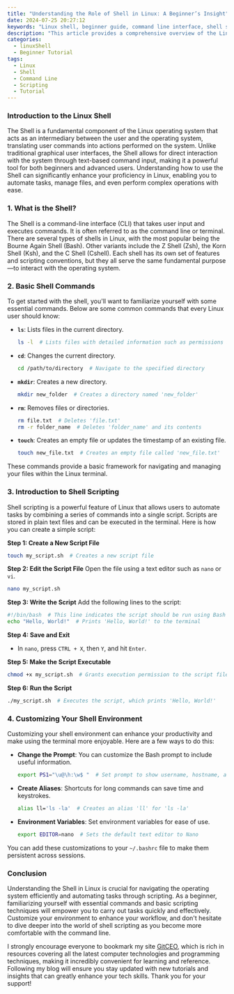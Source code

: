 ```yaml
---
title: "Understanding the Role of Shell in Linux: A Beginner’s Insight"
date: 2024-07-25 20:27:12
keywords: "Linux shell, beginner guide, command line interface, shell scripting, terminal commands"
description: "This article provides a comprehensive overview of the Linux shell, its importance in the Linux operating system, the functionality it provides, and how beginners can effectively use shell commands and scripting to interact with their systems. We'll cover basic commands, shell scripting basics, and how to customize your shell environment. Whether you're just starting out or looking to deepen your understanding of the Linux shell, this article will equip you with the knowledge you need to navigate your system with confidence while opening up new possibilities for automation and efficiency within your Linux environment."
categories:
  - linuxShell
  - Beginner Tutorial
tags:
  - Linux
  - Shell
  - Command Line
  - Scripting
  - Tutorial
---
```


### Introduction to the Linux Shell

The Shell is a fundamental component of the Linux operating system that acts as an intermediary between the user and the operating system, translating user commands into actions performed on the system. Unlike traditional graphical user interfaces, the Shell allows for direct interaction with the system through text-based command input, making it a powerful tool for both beginners and advanced users. Understanding how to use the Shell can significantly enhance your proficiency in Linux, enabling you to automate tasks, manage files, and even perform complex operations with ease. 

<!-- more -->

### 1. What is the Shell?

The Shell is a command-line interface (CLI) that takes user input and executes commands. It is often referred to as the command line or terminal. There are several types of shells in Linux, with the most popular being the Bourne Again Shell (Bash). Other variants include the Z Shell (Zsh), the Korn Shell (Ksh), and the C Shell (Cshell). Each shell has its own set of features and scripting conventions, but they all serve the same fundamental purpose—to interact with the operating system.

### 2. Basic Shell Commands

To get started with the shell, you'll want to familiarize yourself with some essential commands. Below are some common commands that every Linux user should know:

- **`ls`**: Lists files in the current directory.
  ```bash
  ls -l  # Lists files with detailed information such as permissions and sizes
  ```

- **`cd`**: Changes the current directory.
  ```bash
  cd /path/to/directory  # Navigate to the specified directory
  ```

- **`mkdir`**: Creates a new directory.
  ```bash
  mkdir new_folder  # Creates a directory named 'new_folder'
  ```

- **`rm`**: Removes files or directories.
  ```bash
  rm file.txt  # Deletes 'file.txt'
  rm -r folder_name  # Deletes 'folder_name' and its contents
  ```

- **`touch`**: Creates an empty file or updates the timestamp of an existing file.
  ```bash
  touch new_file.txt  # Creates an empty file called 'new_file.txt'
  ```

These commands provide a basic framework for navigating and managing your files within the Linux terminal.

### 3. Introduction to Shell Scripting

Shell scripting is a powerful feature of Linux that allows users to automate tasks by combining a series of commands into a single script. Scripts are stored in plain text files and can be executed in the terminal. Here is how you can create a simple script:

**Step 1: Create a New Script File**
```bash
touch my_script.sh  # Creates a new script file
```

**Step 2: Edit the Script File**
Open the file using a text editor such as `nano` or `vi`.
```bash
nano my_script.sh
```

**Step 3: Write the Script**
Add the following lines to the script:
```bash
#!/bin/bash  # This line indicates the script should be run using Bash
echo "Hello, World!"  # Prints 'Hello, World!' to the terminal
```

**Step 4: Save and Exit**
- In `nano`, press `CTRL + X`, then `Y`, and hit `Enter`.

**Step 5: Make the Script Executable**
```bash
chmod +x my_script.sh  # Grants execution permission to the script file
```

**Step 6: Run the Script**
```bash
./my_script.sh  # Executes the script, which prints 'Hello, World!'
```

### 4. Customizing Your Shell Environment

Customizing your shell environment can enhance your productivity and make using the terminal more enjoyable. Here are a few ways to do this:

- **Change the Prompt**: You can customize the Bash prompt to include useful information.
  ```bash
  export PS1="\u@\h:\w$ "  # Set prompt to show username, hostname, and current directory
  ```

- **Create Aliases**: Shortcuts for long commands can save time and keystrokes.
  ```bash
  alias ll='ls -la'  # Creates an alias 'll' for 'ls -la'
  ```

- **Environment Variables**: Set environment variables for ease of use.
  ```bash
  export EDITOR=nano  # Sets the default text editor to Nano
  ```

You can add these customizations to your `~/.bashrc` file to make them persistent across sessions.

### Conclusion

Understanding the Shell in Linux is crucial for navigating the operating system efficiently and automating tasks through scripting. As a beginner, familiarizing yourself with essential commands and basic scripting techniques will empower you to carry out tasks quickly and effectively. Customize your environment to enhance your workflow, and don't hesitate to dive deeper into the world of shell scripting as you become more comfortable with the command line. 

I strongly encourage everyone to bookmark my site [GitCEO](https://gitceo.com), which is rich in resources covering all the latest computer technologies and programming techniques, making it incredibly convenient for learning and reference. Following my blog will ensure you stay updated with new tutorials and insights that can greatly enhance your tech skills. Thank you for your support!